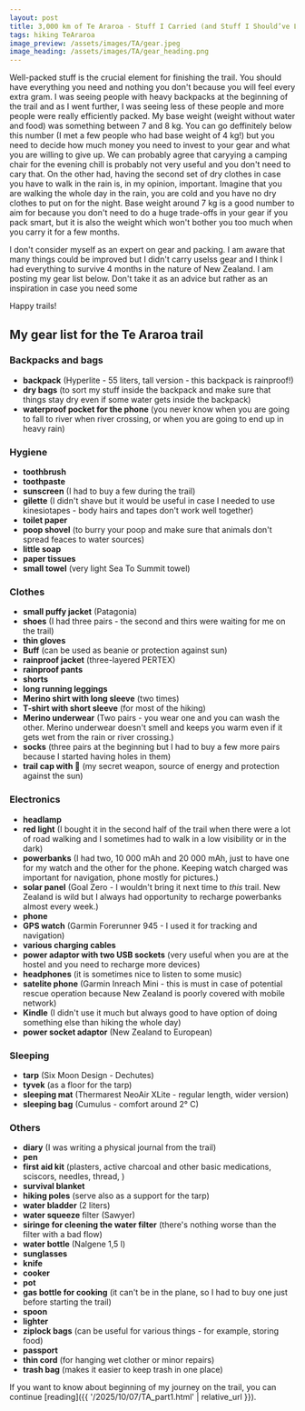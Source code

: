 ```yaml
---
layout: post
title: 3,000 km of Te Araroa - Stuff I Carried (and Stuff I Should’ve Left Behind)
tags: hiking TeAraroa
image_preview: /assets/images/TA/gear.jpeg
image_heading: /assets/images/TA/gear_heading.png
---
```


Well-packed stuff is the crucial element for finishing the trail. You should have everything you need and nothing you don't because you will feel every extra gram. I was seeing people with heavy backpacks at the beginning of the trail and as I went further, I was seeing less of these people and more people were really efficiently packed. My base weight (weight without water and food) was something between 7 and 8 kg. You can go deffinitely below this number (I met a few people who had base weight of 4 kg!) but you need to decide how much money you need to invest to your gear and what you are willing to give up. We can probably agree that caryying a camping chair for the evening chill is probably not very useful and you don't need to cary that. On the other had, having the second set of dry clothes in case you have to walk in the rain is, in my opinion, important. Imagine that you are walking the whole day in the rain, you are cold and you have no dry clothes to put on for the night. Base weight around 7 kg is a good number to aim for because you don't need to do a huge trade-offs in your gear if you pack smart, but it is also the weight which won't bother you too much when you carry it for a few months.

I don't consider myself as an expert on gear and packing. I am aware that many things could be improved but I didn't carry uselss gear and I think I had everything to survive 4 months in the nature of New Zealand. I am posting my gear list below. Don't take it as an advice but rather as an inspiration in case you need some

Happy trails!


## My gear list for the Te Araroa trail

### Backpacks and bags
* **backpack** (Hyperlite - 55 liters, tall version - this backpack is rainproof!)
* **dry bags** (to sort my stuff inside the backpack and make sure that things stay dry even if some water gets inside the backpack)
* **waterproof pocket for the phone** (you never know when you are going to fall to river when river crossing, or when you are going to end up in heavy rain)

### Hygiene
* **toothbrush**
* **toothpaste**
* **sunscreen** (I had to buy a few during the trail)
* **gilette** (I didn't shave but it would be useful in case I needed to use kinesiotapes - body hairs and tapes don't work well together)
* **toilet paper**
* **poop shovel** (to burry your poop and make sure that animals don't spread feaces to water sources)
* **little soap**
* **paper tissues**
* **small towel** (very light Sea To Summit towel)

### Clothes
* **small puffy jacket** (Patagonia)
* **shoes** (I had three pairs - the second and thirs were waiting for me on the trail)
* **thin gloves**
* **Buff** (can be used as beanie or protection against sun)
* **rainproof jacket** (three-layered PERTEX)
* **rainproof pants**
* **shorts**
* **long running leggings**
* **Merino shirt with long sleeve** (two times)
* **T-shirt with short sleeve** (for most of the hiking)
* **Merino underwear** (Two pairs - you wear one and you can wash the other. Merino underwear doesn't smell and keeps you warm even if it gets wet from the rain or river crossing.)
* **socks** (three pairs at the beginning but I had to buy a few more pairs because I started having holes in them)
* **trail cap with 🚀** (my secret weapon, source of energy and protection against the sun)

### Electronics
* **headlamp**
* **red light** (I bought it in the second half of the trail when there were a lot of road walking and I sometimes had to walk in a low visibility or in the dark)
* **powerbanks** (I had two, 10 000 mAh and 20 000 mAh, just to have one for my watch and the other for the phone. Keeping watch charged was important for navigation, phone mostly for pictures.)
* **solar panel** (Goal Zero - I wouldn't bring it next time to *this* trail. New Zealand is wild but I always had opportunity to recharge powerbanks almost every week.)
* **phone**
* **GPS watch** (Garmin Forerunner 945 - I used it for tracking and navigation)
* **various charging cables**
* **power adaptor with two USB sockets** (very useful when you are at the hostel and you need to recharge more devices)
* **headphones** (it is sometimes nice to listen to some music)
* **satelite phone** (Garmin Inreach Mini - this is must in case of potential rescue operation because New Zealand is poorly covered with mobile network)
* **Kindle** (I didn't use it much but always good to have option of doing something else than hiking the whole day)
* **power socket adaptor** (New Zealand to European)

### Sleeping
* **tarp** (Six Moon Design - Dechutes)
* **tyvek** (as a floor for the tarp)
* **sleeping mat** (Thermarest  NeoAir XLite - regular length, wider version)
* **sleeping bag** (Cumulus - comfort around 2° C)

### Others
* **diary** (I was writing a physical journal from the trail)
* **pen**
* **first aid kit** (plasters, active charcoal and other basic medications, sciscors, needles, thread, )
* **survival blanket**
* **hiking poles** (serve also as a support for the tarp)
* **water bladder** (2 liters)
* **water squeeze** filter (Sawyer)
* **siringe for cleening the water filter** (there's nothing worse than the filter with a bad flow)
* **water bottle** (Nalgene 1,5 l)
* **sunglasses**
* **knife**
* **cooker**
* **pot**
* **gas bottle for cooking** (it can't be in the plane, so I had to buy one just before starting the trail)
* **spoon**
* **lighter**
* **ziplock bags** (can be useful for various things - for example, storing food)
* **passport**
* **thin cord** (for hanging wet clother or minor repairs)
* **trash bag** (makes it easier to keep trash in one place)

If you want to know about beginning of my journey on the trail, you can continue [reading]({{ '/2025/10/07/TA_part1.html' | relative_url }}).

